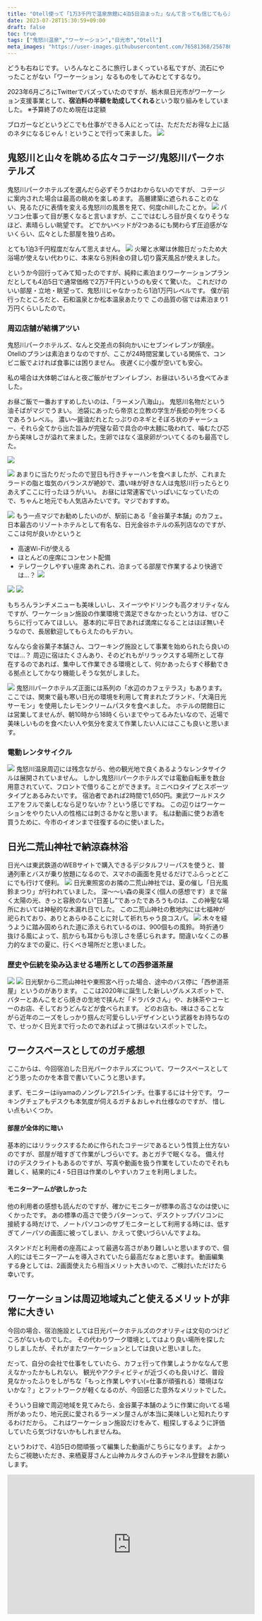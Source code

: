 ```yaml
---
title: "Otell使って「1万3千円で温泉旅館に4泊5日泊まった」なんて言っても信じてもらえないだろうな。"
date: 2023-07-28T15:30:59+09:00
draft: false
toc: true
tags: ["鬼怒川温泉","ワーケーション","日光市","Otell"]
meta_images: "https://user-images.githubusercontent.com/76581368/256786780-5f17e4b5-6c31-4a2a-a82d-56c6420fb5f3.jpg"
---
```


どうも右ねじです。
いろんなところに旅行しまくっている私ですが、流石にやったことがない「ワーケーション」なるものをしてみむとてするなり。

2023年6月ごろにTwitterでバズっていたのですが、栃木県日光市がワーケーション支援事業として、**宿泊料の半額を助成してくれる**という取り組みをしていました。
※予算終了のため現在は定額

ブロガーなどというどこでも仕事ができる人にとっては、ただただお得な上に話のネタになるじゃん！ということで行って来ました。
![](https://user-images.githubusercontent.com/76581368/256786901-5d655f3c-7ec5-4af9-98ce-082ca8a61b14.jpg)

<!--more-->

## 鬼怒川と山々を眺める広々コテージ/鬼怒川パークホテルズ

鬼怒川パークホテルズを選んだら必ずそうかはわからないのですが、
コテージに案内された場合は最高の眺めを楽しめます。
高層建築に遮られることのない、見るたびに表情を変える鬼怒川の風景を見て、何度chillしたことか。
![](https://user-images.githubusercontent.com/76581368/256786477-0f274ca0-d765-42c5-b906-1d1aae0c2bb2.jpg)
パソコン仕事って目が悪くなると言いますが、ここではむしろ目が良くなりそうなほど、素晴らしい眺望です。
どでかいベッドが2つあるにも関わらず圧迫感がないくらい、広々とした部屋を独り占め。

とても1泊3千円程度だなんて思えません。
![](https://user-images.githubusercontent.com/76581368/256786898-b54ca808-470c-4278-a212-199539828a55.jpg)
火曜と水曜は休館日だったため大浴場が使えない代わりに、本来なら別料金の貸し切り露天風呂が使えました。

というか今回行ってみて知ったのですが、純粋に素泊まりワーケーションプランだとしても4泊5日で通常価格で2万7千円というのも安くて驚いた。
これだけのいい部屋・立地・眺望って、鬼怒川じゃなかったら1泊1万円レベルです。
僕が前行ったところだと、石和温泉とか松本温泉あたりで
この品質の宿では素泊まり1万円くらいしたので。


### 周辺店舗が結構アツい

鬼怒川パークホテルズ、なんと交差点の斜向かいにセブンイレブンが鎮座。
Otellのプランは素泊まりなのですが、ここが24時間営業している関係で、コンビニ飯でよければ食事には困りません。
夜遅くに小腹が空いても安心。

私の場合は大体朝ごはんと夜ご飯がセブンイレブン、お昼はいろいろ食べてみました。

お昼ご飯で一番おすすめしたいのは、「ラーメン八海山」。
鬼怒川名物だという油そばがマジでうまい。
池袋にあったら帝京と立教の学生が長蛇の列をつくるであろうレベル。
濃い〜醤油だれとたっぷりのネギとそぼろ状のチャーシュー、それら全てから出た旨みが完璧な茹で具合の中太麺に吸われて、噛むたび芯から美味しさが溢れて来ました。生卵ではなく温泉卵がついてくるのも最高でした。

![](https://user-images.githubusercontent.com/76581368/256786471-381431cf-792c-41c7-baac-8db2eb8c6338.jpg)

![](https://user-images.githubusercontent.com/76581368/256786900-b40e4b86-2eba-4086-9b73-32d44ac02677.jpg)
あまりに当たりだったので翌日も行きチャーハンを食べましたが、これまたラードの脂と塩気のバランスが絶妙で、濃い味が好きな人は鬼怒川行ったらとりあえずここに行ったほうがいい。
お昼には常連客でいっぱいになっていたので、ちゃんと地元でも人気店みたいです。マジでおすすめ。

![](https://user-images.githubusercontent.com/76581368/256786902-8f18cf5b-9165-486d-bf66-98226fd5ed69.jpg)
もう一点マジでお勧めしたいのが、駅前にある「金谷菓子本舗」のカフェ。
日本最古のリゾートホテルとして有名な、日光金谷ホテルの系列店なのですが、
ここは何が良いかというと
- 高速Wi-Fiが使える
- ほとんどの座席にコンセント配備
- テレワークしやすい座席
あれこれ、泊まってる部屋で作業するより快適では…？
![](https://user-images.githubusercontent.com/76581368/256786897-7dd70ee2-936b-4f52-ab54-35c200244f28.jpg)

![](https://user-images.githubusercontent.com/76581368/256786470-b8d480a8-8062-4be0-b2b7-7bfa2530ddf9.jpg)
![](https://user-images.githubusercontent.com/76581368/256786475-3811e911-29ae-4569-8999-5a1763e7ce63.jpg)

もちろんランチメニューも美味しいし、スイーツやドリンクも高クオリティなんですが、ワーケーション施設の作業環境で満足できなかったという方は、ぜひこちらに行ってみてほしい。
基本的に平日であれば満席になることはほぼ無いそうなので、長居歓迎してもらえたのもデカい。

なんなら金谷菓子本舗さん、コワーキング施設として事業を始められたら良いのでは…？
周辺に宿はたくさんあり、そのどれもがリラックスする場所として存在するのであれば、集中して作業できる環境として、何かあったらすぐ移動できる拠点としてかなり機能しそうな気がしました。

![](https://user-images.githubusercontent.com/76581368/256786474-3a135f53-8cee-46e3-a42c-f3399bcc40ba.jpg)
鬼怒川パークホテルズ正面には系列の「水辺のカフェテラス」もあります。
ここでは、関東で最も寒い日光の環境を利用して育まれたブランド、「大滝日光サーモン」を使用したレモンクリームパスタを食べました。
ホテルの閉館日には営業してませんが、朝10時から18時くらいまでやってるみたいなので、近場で美味しいものを食べたい人や気分を変えて作業したい人にはここも良いと思います。

### 電動レンタサイクル

![](https://user-images.githubusercontent.com/76581368/256786473-c8d9e78e-b420-413e-b6b0-502205c5aed8.jpg)
鬼怒川温泉周辺には残念ながら、他の観光地で良くあるようなレンタサイクルは展開されていません。
しかし鬼怒川パークホテルズでは電動自転車を数台用意されていて、フロントで借りることができます。ミニベロタイプとスポーツタイプとあるみたいです。
宿泊者であれば2時間で1,650円。東武ワールドスクエアをフルで楽しむなら足りないか？という感じですね。
この辺りはワーケーションをやりたい人の性格には刺さるかなと思います。
私は動画に使うお酒を買うために、今市のイオンまで往復するのに使いました。

## 日光二荒山神社で納涼森林浴
日光へは東武鉄道のWEBサイトで購入できるデジタルフリーパスを使うと、普通列車とバスが乗り放題になるので、スマホの画面を見せるだけでふらっとどこにでも行けて便利。
![](https://user-images.githubusercontent.com/76581368/256786472-35cebb05-7ed6-4e2b-9204-ee8d0e680ea0.jpg)
日光東照宮のお隣の二荒山神社では、夏の催し「日光風鈴まつり」が行われていました。
深〜〜い森の奥深く(個人の感想です）まで届く太陽の光、きっと容赦のない”日差し”であったであろうものは、この神聖な場所においては神秘的な木漏れ日でした。
この二荒山神社の敷地内には七福神が祀られており、ありとあらゆることに対して祈れちゃう良コスパ。
![](https://user-images.githubusercontent.com/76581368/256786780-5f17e4b5-6c31-4a2a-a82d-56c6420fb5f3.jpg)
木々を縫うように踏み固められた道に添えられているのは、900個もの風鈴。
時折通り抜ける風によって、肌からも耳からも涼しさを感じられます。間違いなくこの暴力的なまでの夏に、行くべき場所だと思いました。

### 歴史や伝統を染み込ませる場所としての西参道茶屋
![](https://user-images.githubusercontent.com/76581368/256786903-a0671cab-5127-4190-b2b3-589bd040a60b.jpg)
![](https://user-images.githubusercontent.com/76581368/256786478-6022d9c6-1679-429f-b3c9-cde5cb93222c.jpg)
日光駅から二荒山神社や東照宮へ行った場合、途中のバス停に「西参道茶屋」というのがあります。
ここは2020年に誕生した新しいグルメスポットで、バターとあんこをどら焼きの生地で挟んだ「ドラバタさん」や、お抹茶やコーヒーのお店、そしておうどんなどが食べられます。
どのお店も、味はさることながら近年のニーズをしっかり掴んだ可愛らしいデザインという武器をお持ちなので、せっかく日光まで行ったのであればよって損はないスポットでした。

## ワークスペースとしてのガチ感想
ここからは、今回宿泊した日光パークホテルズについて、ワークスペースとしてどう思ったのかを本音で書いていこうと思います。

まず、モニターはiiyamaのノングレア21.5インチ。仕事するには十分です。
ワーキングチェアもデスクも本気度が伺えるガチ＆おしゃれ仕様なのですが、
惜しい点もいくつか。

#### 部屋が全体的に暗い

基本的にはリラックスするために作られたコテージであるという性質上仕方ないのですが、部屋が暗すぎて作業がしづらいです。あとガチで眠くなる。
備え付けのデスクライトもあるのですが、写真や動画を扱う作業をしていたのでそれも難しく、結果的に4・5日目は作業のしやすいカフェを利用しました。

#### モニターアームが欲しかった

他の利用者の感想も読んだのですが、確かにモニターが標準の高さなのは使いにくかったです。
あの標準の高さで使うパターンって、デスクトップパソコンに接続する時だけで、ノートパソコンのサブモニターとして利用する時には、低すぎてノーパソの画面に被ってしまい、かえって使いづらいんですよね。

スタンドだと利用者の座高によって最適な高さがあり難しいと思いますので、個人的にはモニターアームを導入されていたら最高だなぁと思います。
動画編集する身としては、2画面使えたら相当メリット大きいので、ご検討いただけたら幸いです。

## ワーケーションは周辺地域丸ごと使えるメリットが非常に大きい

今回の場合、宿泊施設としては日光パークホテルズのクオリティは文句のつけどころがないものでした。
その代わりワーク環境としてはより良い場所を探したりしましたが、それがまたワーケーションとしては良いと思いました。

だって、自分の会社で仕事をしていたら、カフェ行って作業しようかななんて思えなかったかもしれない。
観光やアクティビティが近づくのも良いけど、普段見なかったふりをしがちな「もっと作業しやすい(=仕事が頑張れる）環境はないかな？」とフットワークが軽くなるのが、今回感じた意外なメリットでした。

そういう目線で周辺地域を見てみたら、金谷菓子本舗のように作業に向いてる場所があったり、地元民に愛されるラーメン屋さんが本当に美味しいと知れたりするわけだから。
これはワーケーション施設だけをみて、粗探しするように評価していたら気づけないかもしれませんね。

というわけで、4泊5日の間頑張って編集した動画がこちらになります。
よかったらご視聴いただき、来栖夏芽さんと山神カルタさんのチャンネル登録をお願いします。

<iframe width="560" height="315" src="https://www.youtube.com/embed/hnAFzDGlumQ" title="YouTube video player" frameborder="0" allow="accelerometer; autoplay; clipboard-write; encrypted-media; gyroscope; picture-in-picture; web-share" allowfullscreen></iframe>